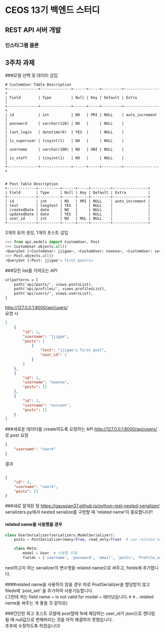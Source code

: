 # CEOS 13기 백엔드 스터디
## REST API 서버 개발
### 인스타그램 클론

## 3주차 과제

###모델 선택 및 데이터 삽입
``` mysql
# CustomUser Table Description
+--------------+--------------+------+-----+---------+----------------+
| Field        | Type         | Null | Key | Default | Extra          |
+--------------+--------------+------+-----+---------+----------------+
| id           | int          | NO   | PRI | NULL    | auto_increment |
| password     | varchar(128) | NO   |     | NULL    |                |
| last_login   | datetime(6)  | YES  |     | NULL    |                |
| is_superuser | tinyint(1)   | NO   |     | NULL    |                |
| username     | varchar(100) | NO   | UNI | NULL    |                |
| is_staff     | tinyint(1)   | NO   |     | NULL    |                |
+--------------+--------------+------+-----+---------+----------------+


# Post Table Description
+-------------+----------+------+-----+---------+----------------+
| Field       | Type     | Null | Key | Default | Extra          |
+-------------+----------+------+-----+---------+----------------+
| id          | int      | NO   | PRI | NULL    | auto_increment |
| text        | longtext | YES  |     | NULL    |                |
| createdDate | date     | NO   |     | NULL    |                |
| updatedDate | date     | YES  |     | NULL    |                |
| user_id     | int      | NO   | MUL | NULL    |                |
+-------------+----------+------+-----+---------+----------------+

```
3개의 유저 생성, 1개의 포스트 삽입

```python shell
>>> from api.models import CustomUser, Post
>>> CustomUser.objects.all()
<QuerySet [<CustomUser: jjigae>, <CustomUser: noonna>, <CustomUser: servant>]>
>>> Post.objects.all()
<QuerySet [<Post: jjigae's first post>]>
```


###모든 list를 가져오는 API
```djangotemplate
urlpatterns = [
    path('api/posts/', views.postsList),
    path('api/profiles/', views.profilesList),
    path('api/users/', views.usersList),
]
```
http://127.0.0.1:8000/api/users/  
요청 시
```json
[
    {
        "id": 1,
        "username": "jjigae",
        "posts": [
            {
                "text": "jjigae's first post",
                "user_id": 1
            }
        ]
    },
    {
        "id": 2,
        "username": "noonna",
        "posts": []
    },
    {
        "id": 3,
        "username": "servant",
        "posts": []
    }
]
```

###새로운 데이터를 create하도록 요청하는 API
http://127.0.0.1:8000/api/users/ 로 post 요청
```json
{
    "username": "user4"
}
```
결과
```json

{
    "id": 4,
    "username": "user4",
    "posts": []
}
```


###새로 알게된 점
https://gaussian37.github.io/python-rest-nested-serializer/
serializers.py에서 nested serialize를 구현할 때 'related name'이 중요합니다!!
#### related name을 사용했을 경우
```python
class UserSerializer(serializers.ModelSerializer):
    posts = PostSerializer(many=True, read_only=True)  # use related name

    class Meta:
        model = User  # 사용할 모델
        fields = ['username', 'password', 'email', 'posts', 'Profile_set']

```
nest하고자 하는 serializer의 변수명을 related name으로 써주고, fields에 추가합니다.

####related name을 사용하지 않을 경우
따로 PostSerializer을 할당받지 않고 fileds에 'post_set' 을 추가하여 사용가능합니다.  
(그런데 저는 field name ~ is not valid for model ~ 에러났습니다.ㅎㅎ.. related name을 써주는 게 좋을 것 같아요)

###간단한 회고
포스트 모델에 post할때 fk에 해당하는 user_id가 json으로 렌더링 될 때 null값으로 변해버리는 것을 아직 해결하지 못했습니다.  
추후에 수정하도록 하겠습니다! 
